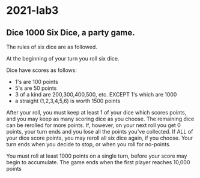 # 2021-lab3

## Dice 1000 Six Dice, a party game.

The rules of six dice are as followed.

At the beginning of your turn you roll six dice.

Dice have scores as follows:

- 1's are 100 points
- 5's are 50 points
- 3 of a kind are 200,300,400,500, etc. EXCEPT 1's which are 1000
- a straight (1,2,3,4,5,6) is worth 1500 points

After your roll, you must keep at least 1 of your dice which scores points, and you may keep as many scoring dice as you choose. The remaining dice can be rerolled for more points. If, however, on your next roll you get 0 points, your turn ends and you lose all the points you've collected. If ALL of your dice score points, you may reroll all six dice again, if you choose. Your turn ends when you decide to stop, or when you roll for no-points. 

You must roll at least 1000 points on a single turn, before your score may begin to accumulate. The game ends when the first player reaches 10,000 points


